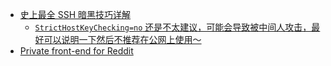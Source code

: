 - [史上最全 SSH 暗黑技巧详解](https://plantegg.github.io/2019/06/02/%E5%8F%B2%E4%B8%8A%E6%9C%80%E5%85%A8_SSH_%E6%9A%97%E9%BB%91%E6%8A%80%E5%B7%A7%E8%AF%A6%E8%A7%A3--%E6%94%B6%E8%97%8F%E4%BF%9D%E5%B9%B3%E5%AE%89/)
	- [`StrictHostKeyChecking=no` 还是不太建议，可能会导致被中间人攻击，最好可以说明一下然后不推荐在公网上使用～](https://twitter.com/OnlyXuanwo/status/1609417593152245760?s=20)
- [Private front-end for Reddit](https://github.com/libreddit/libreddit)